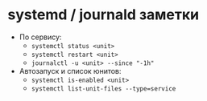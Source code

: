 # systemd / journald заметки

- По сервису:
  - `systemctl status <unit>`
  - `systemctl restart <unit>`
  - `journalctl -u <unit> --since "-1h"`
- Автозапуск и список юнитов:
  - `systemctl is-enabled <unit>`
  - `systemctl list-unit-files --type=service`
